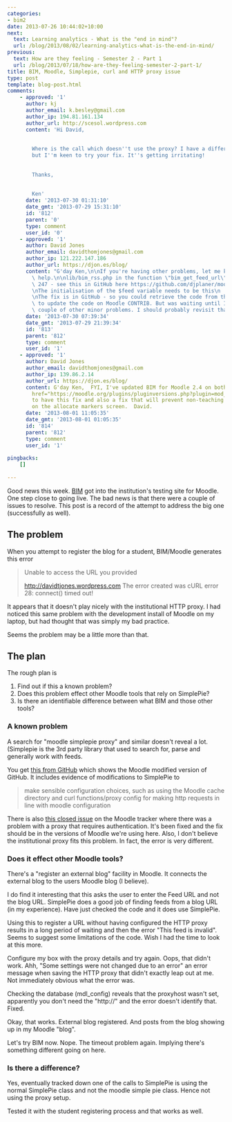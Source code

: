 ```yaml
---
categories:
- bim2
date: 2013-07-26 10:44:02+10:00
next:
  text: Learning analytics - What is the "end in mind"?
  url: /blog/2013/08/02/learning-analytics-what-is-the-end-in-mind/
previous:
  text: How are they feeling - Semester 2 - Part 1
  url: /blog/2013/07/18/how-are-they-feeling-semester-2-part-1/
title: BIM, Moodle, Simplepie, curl and HTTP proxy issue
type: post
template: blog-post.html
comments:
    - approved: '1'
      author: kj
      author_email: k.besley@gmail.com
      author_ip: 194.81.161.134
      author_url: http://scesol.wordpress.com
      content: 'Hi David,
    
    
        Where is the call which doesn''t use the proxy? I have a different issue to you,
        but I''m keen to try your fix. It''s getting irritating!
    
    
        Thanks,
    
    
        Ken'
      date: '2013-07-30 01:31:10'
      date_gmt: '2013-07-29 15:31:10'
      id: '812'
      parent: '0'
      type: comment
      user_id: '0'
    - approved: '1'
      author: David Jones
      author_email: davidthomjones@gmail.com
      author_ip: 121.222.147.186
      author_url: https://djon.es/blog/
      content: "G'day Ken,\n\nIf you're having other problems, let me know.  Happy to\
        \ help.\n\nlib/bim_rss.php in the function \"bim_get_feed_url\" - around line\
        \ 247 - see this in GitHub here https://github.com/djplaner/moodle-mod_bim/blob/MOODLE_24_STABLE/lib/bim_rss.php\n\
        \nThe initialisation of the $feed variable needs to be this\n    $feed = new moodle_simplepie();\n\
        \nThe fix is in GitHub - so you could retrieve the code from there.  I also need\
        \ to update the code on Moodle CONTRIB. But was waiting until I investigated a\
        \ couple of other minor problems. I should probably revisit that.\n\nDavid."
      date: '2013-07-30 07:39:34'
      date_gmt: '2013-07-29 21:39:34'
      id: '813'
      parent: '812'
      type: comment
      user_id: '1'
    - approved: '1'
      author: David Jones
      author_email: davidthomjones@gmail.com
      author_ip: 139.86.2.14
      author_url: https://djon.es/blog/
      content: G'day Ken,  FYI, I've updated BIM for Moodle 2.4 on both Github and <a
        href="https://moodle.org/plugins/pluginversions.php?plugin=mod_bim" rel="nofollow">CONTRIB</a>
        to have this fix and also a fix that will prevent non-teaching staff showing up
        on the allocate markers screen.  David.
      date: '2013-08-01 11:05:35'
      date_gmt: '2013-08-01 01:05:35'
      id: '814'
      parent: '812'
      type: comment
      user_id: '1'
    
pingbacks:
    []
    
---
```

Good news this week. [BIM](/blog/research/bam-blog-aggregation-management/) got into the institution's testing site for Moodle. One step close to going live. The bad news is that there were a couple of issues to resolve. This post is a record of the attempt to address the big one (successfully as well).

## The problem

When you attempt to register the blog for a student, BIM/Moodle generates this error

> Unable to access the URL you provided
> 
> http://davidtjones.wordpress.com The error created was cURL error 28: connect() timed out!

It appears that it doesn't play nicely with the institutional HTTP proxy. I had noticed this same problem with the development install of Moodle on my laptop, but had thought that was simply my bad practice.

Seems the problem may be a little more than that.

## The plan

The rough plan is

1. Find out if this a known problem?
2. Does this problem effect other Moodle tools that rely on SimplePie?
3. Is there an identifiable difference between what BIM and those other tools?

### A known problem

A search for "moodle simplepie proxy" and similar doesn't reveal a lot. (Simplepie is the 3rd party library that used to search for, parse and generally work with feeds.

You get [this from GitHub](https://github.com/moodle/moodle/blob/master/lib/simplepie/moodle_simplepie.php) which shows the Moodle modified version of GitHub. It includes evidence of modifications to SimplePie to

> make sensible configuration choices, such as using the Moodle cache directory and curl functions/proxy config for making http requests in line with moodle configuration

There is also [this closed issue](https://tracker.moodle.org/browse/MDL-30648) on the Moodle tracker where there was a problem with a proxy that requires authentication. It's been fixed and the fix should be in the versions of Moodle we're using here. Also, I don't believe the institutional proxy fits this problem. In fact, the error is very different.

### Does it effect other Moodle tools?

There's a "register an external blog" facility in Moodle. It connects the external blog to the users Moodle blog (I believe).

I do find it interesting that this asks the user to enter the Feed URL and not the blog URL. SimplePie does a good job of finding feeds from a blog URL (in my experience). Have just checked the code and it does use SimplePie.

Using this to register a URL without having configured the HTTP proxy results in a long period of waiting and then the error "This feed is invalid". Seems to suggest some limitations of the code. Wish I had the time to look at this more.

Configure my box with the proxy details and try again. Oops, that didn't work. Ahh, "Some settings were not changed due to an error" an error message when saving the HTTP proxy that didn't exactly leap out at me. Not immediately obvious what the error was.

Checking the database (mdl\_config) reveals that the proxyhost wasn't set, apparently you don't need the "http://" and the error doesn't identify that. Fixed.

Okay, that works. External blog registered. And posts from the blog showing up in my Moodle "blog".

Let's try BIM now. Nope. The timeout problem again. Implying there's something different going on here.

### Is there a difference?

Yes, eventually tracked down one of the calls to SimplePie is using the normal SimplePie class and not the moodle simple pie class. Hence not using the proxy setup.

Tested it with the student registering process and that works as well.